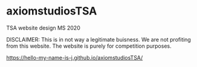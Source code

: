 # axiomstudiosTSA
TSA website design MS 2020

DISCLAIMER: This is in not way a legitimate buisness. We are not profiting from this website. The website is purely for competition purposes.

https://hello-my-name-is-j.github.io/axiomstudiosTSA/
